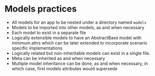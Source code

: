 # Models practices
- All models for an app to be nested under a directory named `models`
- Models to be imported into other models, as and when necessary
- Each model to exist in a separate file
- Logically extensible models to have an AbstractBase model with minimum attrs which can be later extended to incorporate scenario specific implementations
- Logically related but non-inheritable models can exist in a single file.
- Meta can be inherited as and when necessary
- Multiple model inheritance can be done, as and when necessary, in which case, first models attributes would supersede
